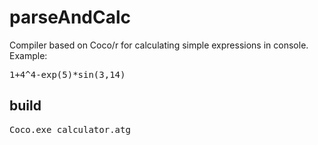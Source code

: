 # parseAndCalc
Compiler based on Coco/r for calculating simple expressions in console.
Example:
<pre>
1+4^4-exp(5)*sin(3,14)
</pre>
## build
<pre>
Coco.exe calculator.atg
</pre>
